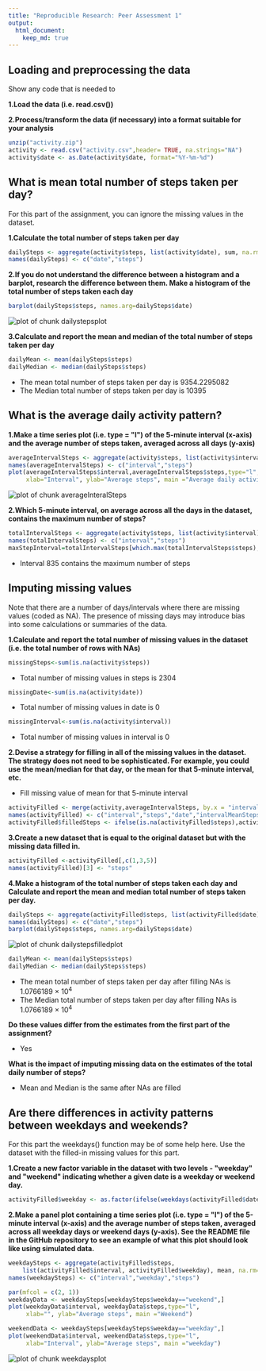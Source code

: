 ```yaml
---
title: "Reproducible Research: Peer Assessment 1"
output: 
  html_document:
    keep_md: true
---
```



## Loading and preprocessing the data

Show any code that is needed to

**1.Load the data (i.e. read.csv())**

**2.Process/transform the data (if necessary) into a format suitable for your analysis**


```r
unzip("activity.zip")
activity <- read.csv("activity.csv",header= TRUE, na.strings="NA")
activity$date <- as.Date(activity$date, format="%Y-%m-%d")
```

## What is mean total number of steps taken per day?

For this part of the assignment, you can ignore the missing values in the dataset.

**1.Calculate the total number of steps taken per day**


```r
dailySteps <- aggregate(activity$steps, list(activity$date), sum, na.rm=TRUE )
names(dailySteps) <- c("date","steps")
```

**2.If you do not understand the difference between a histogram and a barplot, research the difference between them. Make a histogram of the total number of steps taken each day**


```r
barplot(dailySteps$steps, names.arg=dailySteps$date)
```

![plot of chunk dailystepsplot](figure/dailystepsplot-1.png)

**3.Calculate and report the mean and median of the total number of steps taken per day**


```r
dailyMean <- mean(dailySteps$steps)
dailyMedian <- median(dailySteps$steps)
```

- The mean total number of steps taken per day is 9354.2295082
- The Median total number of steps taken per day is 10395

## What is the average daily activity pattern?

**1.Make a time series plot (i.e. type = "l") of the 5-minute interval (x-axis) and the average number of steps taken, averaged across all days (y-axis)**

```r
averageIntervalSteps <- aggregate(activity$steps, list(activity$interval), mean, na.rm=TRUE )
names(averageIntervalSteps) <- c("interval","steps")
plot(averageIntervalSteps$interval,averageIntervalSteps$steps,type="l",
     xlab="Interval", ylab="Average steps", main ="Average daily activity pattern")
```

![plot of chunk averageInteralSteps](figure/averageInteralSteps-1.png)

**2.Which 5-minute interval, on average across all the days in the dataset, contains the maximum number of steps?**

```r
totalIntervalSteps <- aggregate(activity$steps, list(activity$interval), sum, na.rm=TRUE )
names(totalIntervalSteps) <- c("interval","steps")
maxStepInterval=totalIntervalSteps[which.max(totalIntervalSteps$steps),1]
```
- Interval 835 contains the maximum number of steps

## Imputing missing values

Note that there are a number of days/intervals where there are missing values (coded as NA). The presence of missing days may introduce bias into some calculations or summaries of the data.

**1.Calculate and report the total number of missing values in the dataset (i.e. the total number of rows with NAs)**

```r
missingSteps<-sum(is.na(activity$steps))
```
- Total number of missing values in steps is 2304


```r
missingDate<-sum(is.na(activity$date))
```
- Total number of missing values in date is 0


```r
missingInterval<-sum(is.na(activity$interval))
```
- Total number of missing values in interval is 0

**2.Devise a strategy for filling in all of the missing values in the dataset. The strategy does not need to be sophisticated. For example, you could use the mean/median for that day, or the mean for that 5-minute interval, etc.**

- Fill missing value of mean for that 5-minute interval

```r
activityFilled <- merge(activity,averageIntervalSteps, by.x = "interval", by.y = "interval")
names(activityFilled) <- c("interval","steps","date","intervalMeanSteps")
activityFilled$filledSteps <- ifelse(is.na(activityFilled$steps),activityFilled$intervalMeanSteps,activityFilled$steps)
```

**3.Create a new dataset that is equal to the original dataset but with the missing data filled in.**

```r
activityFilled <-activityFilled[,c(1,3,5)]
names(activityFilled)[3] <- "steps"
```

**4.Make a histogram of the total number of steps taken each day and Calculate and report the mean and median total number of steps taken per day.** 


```r
dailySteps <- aggregate(activityFilled$steps, list(activityFilled$date), sum, na.rm=TRUE )
names(dailySteps) <- c("date","steps")
barplot(dailySteps$steps, names.arg=dailySteps$date)
```

![plot of chunk dailystepsfilledplot](figure/dailystepsfilledplot-1.png)

```r
dailyMean <- mean(dailySteps$steps)
dailyMedian <- median(dailySteps$steps)
```

- The mean total number of steps taken per day after filling NAs is 1.0766189 &times; 10<sup>4</sup>
- The Median total number of steps taken per day after filling NAs is 1.0766189 &times; 10<sup>4</sup>

**Do these values differ from the estimates from the first part of the assignment?**

- Yes

**What is the impact of imputing missing data on the estimates of the total daily number of steps?**

- Mean and Median is the same after NAs are filled

## Are there differences in activity patterns between weekdays and weekends?

For this part the weekdays() function may be of some help here. Use the dataset with the filled-in missing values for this part.

**1.Create a new factor variable in the dataset with two levels - "weekday" and "weekend" indicating whether a given date is a weekday or weekend day.**


```r
activityFilled$weekday <- as.factor(ifelse(weekdays(activityFilled$date,TRUE) %in% c("Sat","Sun"),"weekend","weekday"))
```

**2.Make a panel plot containing a time series plot (i.e. type = "l") of the 5-minute interval (x-axis) and the average number of steps taken, averaged across all weekday days or weekend days (y-axis). See the README file in the GitHub repository to see an example of what this plot should look like using simulated data.**


```r
weekdaySteps <- aggregate(activityFilled$steps, 
    list(activityFilled$interval, activityFilled$weekday), mean, na.rm=TRUE )
names(weekdaySteps) <- c("interval","weekday","steps")

par(mfcol = c(2, 1))
weekdayData <- weekdaySteps[weekdaySteps$weekday=="weekend",]
plot(weekdayData$interval, weekdayData$steps,type="l",
     xlab="", ylab="Average steps", main ="Weekend")

weekendData <- weekdaySteps[weekdaySteps$weekday=="weekday",]
plot(weekendData$interval, weekendData$steps,type="l",
     xlab="Interval", ylab="Average steps", main ="weekday")
```

![plot of chunk weekdaysplot](figure/weekdaysplot-1.png)
